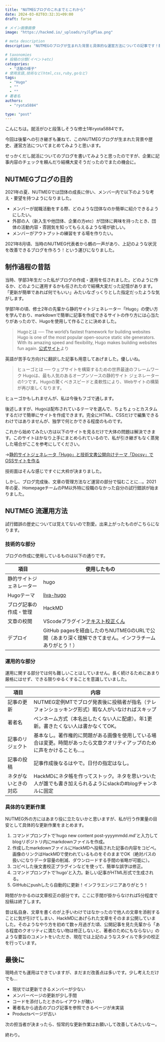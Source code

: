 ```yaml
---
title: "NUTMEGブログのこれまでとこれから"
date: 2024-03-02T03:32:31+09:00
draft: farse

# メイン画像画像
image: "https://hackmd.io/_uploads/ryJlgPlaa.png"

# meta description
description: "NUTMEGのブログが生まれた背景と具体的な運営方法についての記事です！静的サイトジェネレーター「Hugo」を使用してどのように運営しているかをざっくり解説しているので、団体ブログの開設を考えている方はぜひご覧ください！"

# taxonomies
# 投稿の分類(イベントetc)
categories:
  - "活動の様子"
# 使用言語,技術など(html,css,ruby,goなど)
tags:
  - "Hugo"
  - ""
  - ""
# 著者名
authors:
  - "ryota5884"

type: "post"
---
```

こんにちは。就活がひと段落しそうな修士1年ryota5884です。

今回は後輩への引き継ぎも兼ねて、このNUTMEGブログが生まれた背景や歴史、運営方法についてまとめてみようと思います。

せっかくだし就活についてのブログを書いてみようと思ったのですが、企業に記事内容のチェックを頼んだり結構大変そうだったのでまたの機会に。

## NUTMEGブログの目的

2021年の夏、NUTMEGでは団体の成長に伴い、メンバー内で以下のような考え・要望を持つようになりました。

- メンバーが就職活動をする際、どのような団体なのか簡単に紹介できるようにしたい。
- 外部の人（新入生や他団体、企業の方etc）が団体に興味を持ったとき、団体の活動内容・雰囲気を知ってもらえるような場が欲しい。
- メンバーがアウトプットの練習をする場を作りたい。

2021年8月頃、当時のNUTMEG代表者から鶴の一声があり、上記のような状況を改善できるブログを作ろう！という運びになりました。

## 制作過程の昔話

当時、学部3年生だった私がブログの作成・運用を任されました。どのように作るか、どのように運用するかも任されたので結構大変だった記憶があります。「更新が簡単であれば何でもいい」みたいなざっくりとした指定だったような気がします。

学部1年の頃、修士2年の先輩から静的サイトジェネレーター「Hugo」の使い方を学んでおり、markdownで簡単に記事を作成できるサイトの作り方には心当たりがあったので、Hugoを使用して作ることに決めました。

> Hugoとは ──
The world’s fastest framework for building websites
Hugo is one of the most popular open-source static site generators. With its amazing speed and flexibility, Hugo makes building websites fun again.
[公式サイト](https://gohugo.io/)より

英語が苦手な方向けに翻訳した記事も用意してあげました。優しいね。
> ヒューゴとは ──
ウェブサイトを構築するための世界最速のフレームワーク
Hugoは、最も人気のあるオープンソースの静的サイト ジェネレーターの1つです。Hugoの驚くべきスピードと柔軟性により、Webサイトの構築が再び楽しくなります。

ヒューゴかもしれませんが、私は今後もフゴで通します。

後述しますが、Hugoは配布されているテーマを選んで、ちょちょっとカスタムするだけで簡単にサイトを作成できます。完全にHTML、CSSだけで編集できるわけではありませんが、独学で何とかできる程度のものです。

これから始めてみたい方は以下のサイトを見るだけで大体の問題は解決できます。このサイトはかなり上手にまとめられているので、私が引き継ぎもなく蒸発した場合がここを参考にしてください。

→[静的サイトジェネレータ「Hugo」と技術文書公開向けテーマ「Docsy」でOSSサイトを作る](https://knowledge.sakura.ad.jp/22908/)

技術面はそんな感じですぐに大枠が決まりました。

しかし、ブログ完成後、文章の管理方法など運営の部分で悩むことに…。2021年の夏、HomepageチームのPM以外特に役職のなかった自分の試行錯誤が始まりました。

## NUTMEG 流運用方法

試行錯誤の歴史については覚えてないので割愛。出来上がったものがこちらになります。

### 技術的な部分

ブログの作成に使用しているものは以下の通りです。

| 項目                    | 使用したもの                                                                                                    |
|-------------------------|-----------------------------------------------------------------------------------------------------------|
| 静的サイトジェネレーター | hugo                                                                                                      |
| Hugoテーマ          | [liva-hugo](https://github.com/gethugothemes/liva-hugo)                                                  |
| ブログ記事の作成・管理  | HackMD                                                                                                    |
| 文章の校閲              | VScodeプラグイン[テキスト校正くん](https://marketplace.visualstudio.com/items?itemName=ICS.japanese-proofreading) |
| デプロイ                | GitHub pagesを経由したのちNUTMEGのURLで公開（あまり深く理解できてません。インフラチームありがとう！）                                |

### 運用的な部分

運用に関する部分では何も難しいことはしていません。長く続けるためにあまり厳格にはせず、できる限りゆるくすることを意識していました。

| 項目           | 内容                                                                                                                  |
|----------------|-----------------------------------------------------------------------------------------------------------------------|
| 記事の更新     | NUTMEG定例MTでブログ発表後に投稿者が指名（テレフォンショッキング形式）暇な人がいなければスキップ                       |
| 著者名         | ペンネーム方式（本名出したくない人に配慮）。年1更新。書きたくない人は書かなくてOK。                                    |
| 記事のリジェクト | 基本なし。著作権的に問題がある画像を使用している場合は変更。時間があったら文章クオリティアップのために声をかけることも…。 |
| 記事の投稿     | 記事作成後なるはやで。日付の指定はなし。                                                                                 |
| ネタがないときの対応 | HackMDにネタ帳を作ってストック。ネタを思いついた人が誰でも書き加えられるようにslackの#blogチャンネルに固定|

### 具体的な更新作業

NUTMEG外の方にはあまり役に立たないかと思いますが、私が行う作業量の目安として具体的な更新作業をまとめます。

1. コマンドプロンプトで'hugo new content post-yyyymmdd.md'と入力してblogリポジトリ内にmarkdownファイルを作成。
2. 作成したmarkdownファイルにHackMDへ投稿された記事の内容をコピペ。
   画像のリンクはHackMDで使われているものをそのままでOK（絶対パスの扱いになりデータ容量の削減、ダウンロードする手間の省略が可能に）。
3. コピペした後文書校正プラグインなどを使って、簡単な誤字は修正。
4. コマンドプロンプトで'hugo'と入力。新しい記事がHTML形式で生成される。
5. GitHubにpushしたら自動的に更新！インフラエンジニアありがとう！

時間がかかるのは文章校正の部分です。ここに手間が掛からなければ5分程度で投稿は終了します。

昔は私自身、文章を書くのが上手いわけではなかったので他人の文章を添削することに気が引けてしまい、HackMDにあげられた文章をそのまま公開していました。そのようなやり方を初めて数ヶ月過ぎた頃、公開記事を見た先輩から「ある程度のクオリティに満たない物は修正しないと、著者のためにもならない」のような要旨のコメントをいただき、現在では上記のようなスタイルで多少の校正を行っています。

## 最後に

現時点でも運用はできていますが、まだまだ改善点は多いです。少し考えただけでも…

- 現状では更新できるメンバーが少ない
- メンバーページの更新が少し手間
- コードを添付したときのレイアウトが醜い
- 著者名から過去のブログ記事を参照できるページが未実装
- Productsページが古い

次の担当者が決まったら、恒常的な更新作業はお願いして改善してみたいなー。

終わり。
